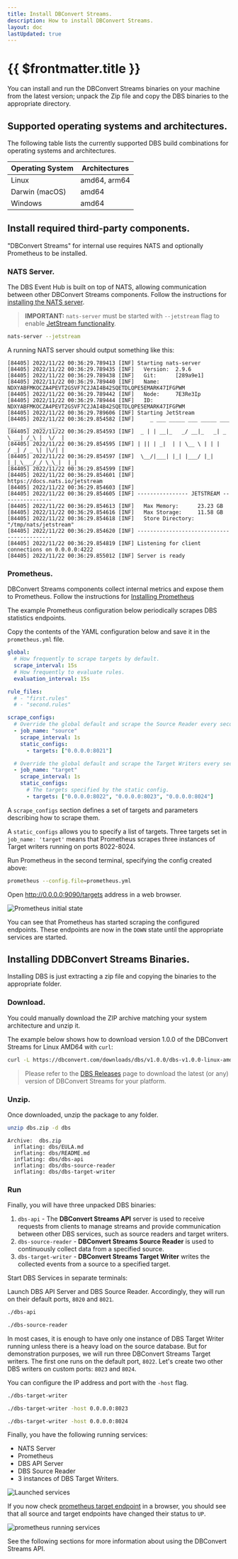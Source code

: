 ```yaml
---
title: Install DBConvert Streams.
description: How to install DBConvert Streams.
layout: doc
lastUpdated: true
---
```


# {{ $frontmatter.title }}

You can install and run the DBConvert Streams binaries on your machine from the latest version; unpack the Zip file and copy the DBS binaries to the appropriate directory.

## Supported operating systems and architectures.

The following table lists the currently supported DBS build combinations for operating systems and architectures.

| Operating System | Architectures |
| ---------------- | ------------- |
| Linux            | amd64, arm64  |
| Darwin (macOS)   | amd64         |
| Windows          | amd64         |

## Install required third-party components.

"DBConvert Streams" for internal use requires NATS and optionally Prometheus to be installed.

### NATS Server.

The DBS Event Hub is built on top of NATS, allowing communication between other DBConvert Streams components. Follow the instructions for [installing the NATS server](https://docs.nats.io/running-a-nats-service/introduction/installation).

> **IMPORTANT:** `nats-server` must be started with `--jetstream` flag to enable [JetStream functionality](https://docs.nats.io/nats-concepts/jetstream).

```bash
nats-server --jetstream
```

A running NATS server should output something like this:

```
[84405] 2022/11/22 00:36:29.789413 [INF] Starting nats-server
[84405] 2022/11/22 00:36:29.789435 [INF]   Version:  2.9.6
[84405] 2022/11/22 00:36:29.789438 [INF]   Git:      [289a9e1]
[84405] 2022/11/22 00:36:29.789440 [INF]   Name:     NDXYABFMKOCZA4PEVT2GSVF7C2JAI4B42SQETDLQPE5EMARK47IFGPWM
[84405] 2022/11/22 00:36:29.789442 [INF]   Node:     7E3Re3Ip
[84405] 2022/11/22 00:36:29.789444 [INF]   ID:       NDXYABFMKOCZA4PEVT2GSVF7C2JAI4B42SQETDLQPE5EMARK47IFGPWM
[84405] 2022/11/22 00:36:29.789606 [INF] Starting JetStream
[84405] 2022/11/22 00:36:29.854582 [INF]     _ ___ _____ ___ _____ ___ ___   _   __  __
[84405] 2022/11/22 00:36:29.854593 [INF]  _ | | __|_   _/ __|_   _| _ \ __| /_\ |  \/  |
[84405] 2022/11/22 00:36:29.854595 [INF] | || | _|  | | \__ \ | | |   / _| / _ \| |\/| |
[84405] 2022/11/22 00:36:29.854597 [INF]  \__/|___| |_| |___/ |_| |_|_\___/_/ \_\_|  |_|
[84405] 2022/11/22 00:36:29.854599 [INF]
[84405] 2022/11/22 00:36:29.854601 [INF]          https://docs.nats.io/jetstream
[84405] 2022/11/22 00:36:29.854603 [INF]
[84405] 2022/11/22 00:36:29.854605 [INF] ---------------- JETSTREAM ----------------
[84405] 2022/11/22 00:36:29.854613 [INF]   Max Memory:      23.23 GB
[84405] 2022/11/22 00:36:29.854616 [INF]   Max Storage:     11.58 GB
[84405] 2022/11/22 00:36:29.854618 [INF]   Store Directory: "/tmp/nats/jetstream"
[84405] 2022/11/22 00:36:29.854620 [INF] -------------------------------------------
[84405] 2022/11/22 00:36:29.854819 [INF] Listening for client connections on 0.0.0.0:4222
[84405] 2022/11/22 00:36:29.855012 [INF] Server is ready

```

### Prometheus.

DBConvert Streams components collect internal metrics and expose them to Prometheus. Follow the instructions for [Installing Prometheus](https://prometheus.io/docs/prometheus/latest/installation/)

The example Prometheus configuration below periodically scrapes DBS statistics endpoints.

Copy the contents of the YAML configuration below and save it in the `prometheus.yml` file.

```yaml
global:
  # How frequently to scrape targets by default.
  scrape_interval: 15s
  # How frequently to evaluate rules.
  evaluation_interval: 15s

rule_files:
  # - "first.rules"
  # - "second.rules"

scrape_configs:
  # Override the global default and scrape the Source Reader every second.
  - job_name: "source"
    scrape_interval: 1s
    static_configs:
      - targets: ["0.0.0.0:8021"]

  # Override the global default and scrape the Target Writers every second.
  - job_name: "target"
    scrape_interval: 1s
    static_configs:
      # The targets specified by the static config.
      - targets: ["0.0.0.0:8022", "0.0.0.0:8023", "0.0.0.0:8024"]
```

A `scrape_configs` section defines a set of targets and parameters describing how to scrape them.

A `static_configs` allows you to specify a list of targets. Three targets set in `job_name: 'target'` means that Prometheus scrapes three instances of Target writers running on ports 8022-8024.

Run Prometheus in the second terminal, specifying the config created above:

```bash
prometheus --config.file=prometheus.yml
```

Open http://0.0.0.0:9090/targets address in a web browser.

![Prometheus initial state](/images/prometheus-init.png)

You can see that Prometheus has started scraping the configured endpoints. These endpoints are now in the `DOWN` state until the appropriate services are started.

## Installing DDBConvert Streams Binaries.

Installing DBS is just extracting a zip file and copying the binaries to the appropriate folder.

### Download.

You could manually download the ZIP archive matching your system architecture and unzip it.

The example below shows how to download version 1.0.0 of the DBConvert Streams for Linux AMD64 with `curl`:

```bash
curl -L https://dbconvert.com/downloads/dbs/v1.0.0/dbs-v1.0.0-linux-amd64.zip -o dbs.zip
```

> Please refer to the [DBS Releases](/dbs-releases) page to download the latest (or any) version of DBConvert Streams for your platform.

### Unzip.

Once downloaded, unzip the package to any folder.

```sh
unzip dbs.zip -d dbs
```

```
Archive:  dbs.zip
  inflating: dbs/EULA.md
  inflating: dbs/README.md
  inflating: dbs/dbs-api
  inflating: dbs/dbs-source-reader
  inflating: dbs/dbs-target-writer
```

### Run

Finally, you will have three unpacked DBS binaries:

1. `dbs-api` - The **DBConvert Streams API** server is used to receive requests from clients to manage streams and provide communication between other DBS services, such as source readers and target writers.
2. `dbs-source-reader` - **DBConvert Streams Source Reader** is used to continuously collect data from a specified source.
3. `dbs-target-writer` - **DBConvert Streams Target Writer** writes the collected events from a source to a specified target.

Start DBS Services in separate terminals:

Launch DBS API Server and DBS Source Reader.
Accordingly, they will run on their default ports, `8020` and `8021`.

```bash
./dbs-api
```

```bash
./dbs-source-reader
```

In most cases, it is enough to have only one instance of DBS Target Writer running unless there is a heavy load on the source database. But for demonstration purposes, we will run three DBConvert Streams Target writers. The first one runs on the default port, `8022`. Let's create two other DBS writers on custom ports: `8023` and `8024`.

You can configure the IP address and port with the `-host` flag.

```bash
./dbs-target-writer
```

```bash
./dbs-target-writer -host 0.0.0.0:8023
```

```bash
./dbs-target-writer -host 0.0.0.0:8024
```

Finally, you have the following running services:

- NATS Server
- Prometheus
- DBS API Server
- DBS Source Reader
- 3 instances of DBS Target Writers.

![Launched services](/images/launched-services.png)

If you now check [prometheus target endpoint](http://0.0.0.0:9090/targets) in a browser, you should see that all source and target endpoints have changed their status to `UP`.

![prometheus running services](/images/prometheus-running-services.png)

See the following sections for more information about using the DBConvert Streams API.
